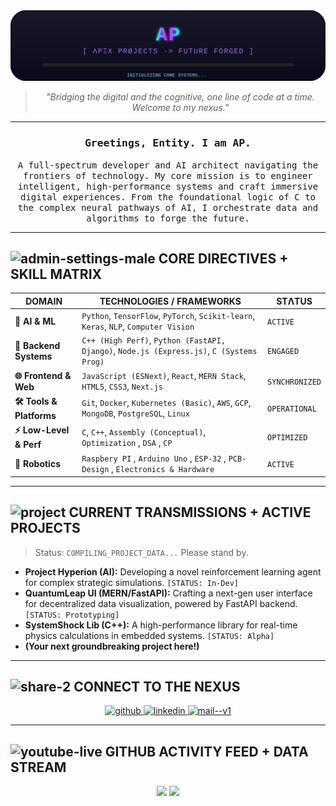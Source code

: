 <div align="center">

  <!-- === AP_BANNER.SVG === -->
  <img src="./ap_banner.svg" alt="AP - Apex Projects Banner" />

  <br>

  <blockquote>
    <p><em>"Bridging the digital and the cognitive, one line of code at a time. Welcome to my nexus."</em></p>
  </blockquote>

  ---

  <h3><samp> Greetings, Entity. I am <strong>AP</strong>. </samp></h3>
  <p><samp>
    A full-spectrum developer and AI architect navigating the frontiers of technology. My core mission is to engineer intelligent, high-performance systems and craft immersive digital experiences. From the foundational logic of C to the complex neural pathways of AI, I orchestrate data and algorithms to forge the future.
  </samp></p>

</div>

---

## <picture><img width="50" height="50" src="https://img.icons8.com/pulsar-gradient/50/admin-settings-male.png" alt="admin-settings-male"/></picture> CORE DIRECTIVES  + SKILL MATRIX

<div align="center">

| DOMAIN                 | TECHNOLOGIES / FRAMEWORKS                                                                 | STΛTUS        |
|------------------------|-------------------------------------------------------------------------------------------|----------------|
| **🧠 AI & ML**         | `Python`, `TensorFlow`, `PyTorch`, `Scikit-learn`, `Keras`, `NLP`, `Computer Vision`        | `ACTIVE`       |
| **🚀 Backend Systems** | `C++ (High Perf)`, `Python (FastAPI, Django)`, `Node.js (Express.js)`, `C (Systems Prog)` | `ENGAGED`      |
| **🌐 Frontend & Web**  | `JavaScript (ESNext)`, `React`, `MERN Stack`, `HTML5`, `CSS3`, `Next.js`                   | `SYNCHRONIZED` |
| **🛠️ Tools & Platforms** | `Git`, `Docker`, `Kubernetes (Basic)`, `AWS`, `GCP`, `MongoDB`, `PostgreSQL`, `Linux`    | `OPERATIONAL`  |
| **⚡️ Low-Level & Perf**| `C`, `C++`, `Assembly (Conceptual)`, `Optimization`  , `DSA` , `CP`                        | `OPTIMIZED`    |
| **🤖 Robotics**| `Raspbery PI` , `Arduino Uno` , `ESP-32` , `PCB-Design` , `Electronics & Hardware`                  | `ACTIVE`  |

</div>

---

## <picture><img width="64" height="64" src="https://img.icons8.com/nolan/64/project.png" alt="project"/></picture> CURRENT TRANSMISSIONS + ACTIVE PROJECTS

> Status: `COMPILING_PROJECT_DATA...` Please stand by.

*   **Project Hyperion (AI):** Developing a novel reinforcement learning agent for complex strategic simulations. `[STATUS: In-Dev]`
*   **QuantumLeap UI (MERN/FastAPI):** Crafting a next-gen user interface for decentralized data visualization, powered by FastAPI backend. `[STATUS: Prototyping]`
*   **SystemShock Lib (C++):** A high-performance library for real-time physics calculations in embedded systems. `[STATUS: Alpha]`
*   **(Your next groundbreaking project here!)**

---

## <picture><img width="48" height="48" src="https://img.icons8.com/fluency/48/share-2.png" alt="share-2"/></picture> CONNECT TO THE NEXUS

<div align="center">

  <a href="https://github.com/apfine" target="_blank">
    <img width="50" height="50" src="https://img.icons8.com/3d-fluency/50/github.png" alt="github"/>
  </a>
  <a href="https://linkedin.com/in/YOUR_LINKEDIN" target="_blank">
    <img width="48" height="48" src="https://img.icons8.com/fluency/48/linkedin.png" alt="linkedin"/>
  </a>
  <a href="mailto:YOUR_EMAIL@example.com" target="_blank">
    <img width="48" height="48" src="https://img.icons8.com/fluency/48/mail--v1.png" alt="mail--v1"/>
  </a>
  <!-- Add other relevant links: Portfolio, Twitter, etc. -->
  <!-- Example:
  <a href="https://your-portfolio.com" target="_blank">
    <img src="https://img.shields.io/badge/Portfolio-00FFFF?style=for-the-badge&logo=react&logoColor=black&labelColor=FF00FF" alt="Portfolio">
  </a>
  -->

</div>

---

## <picture><img width="48" height="48" src="https://img.icons8.com/color/48/youtube-live.png" alt="youtube-live"/></picture> GITHUB ACTIVITY FEED +  DATA STREAM

<!-- GitHub Stats Cards - Update` -->
<div align="center">
  <img height="180em" src="https://github-readme-stats.vercel.app/api?username=apfine&show_icons=true&theme=radical&include_all_commits=true&count_private=true&rank_icon=github"/>
  <img height="180em" src="https://github-readme-stats.vercel.app/api/top-langs/?username=apfine&layout=compact&langs_count=8&theme=moltack&card_width=320"/>
</div>


